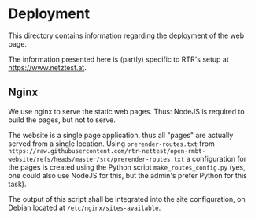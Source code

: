 # Deployment

This directory contains information regarding the deployment of the web page.

The information presented here is (partly) specific to RTR's setup at https://www.netztest.at.

## Nginx

We use nginx to serve the static web pages. Thus: NodeJS is required to build the pages, 
but not to serve.

The website is a single page application, thus all "pages" are actually served from a single location.
Using `prerender-routes.txt` from `https://raw.githubusercontent.com/rtr-nettest/open-rmbt-website/refs/heads/master/src/prerender-routes.txt`
a configuration for the pages is created using the Python script `make_routes_config.py` (yes, one could also use NodeJS for this,
but the admin's prefer Python for this task). 

The output of this script shall be integrated into the site configuration, on Debian located at `/etc/nginx/sites-available`.




